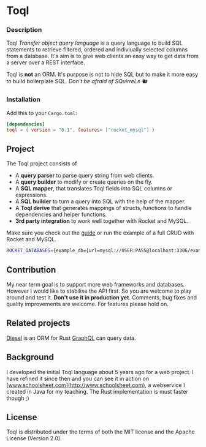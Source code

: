 # Toql

### Description
Toql *Transfer object query language* is a query language to build SQL statements to retrieve filtered, ordered and indiviually selected columns from a database. It's aim is to give web clients an easy way to get data from a server over a REST interface.

Toql is **not** an ORM. It's purpose is not to hide SQL but to make it more easy to build boilerplate SQL. 
*Don't be afraid of SQuirreLs 🐿️*

### Installation

Add this to your `Cargo.toml`:

```toml
[dependencies]
toql = { version = "0.1", features= ["rocket_mysql"] }
```

## Project

The Toql project consists of 

* A __query parser__ to parse query string from web clients.
* A __query builder__ to modify or create queries on the fly.
* A __SQL mapper__, that translates Toql fields into SQL columns or expressions.
* A __SQL builder__ to turn a query into SQL with the help of the mapper.
* A __Toql derive__ that generates mappings of structs, functions to handle dependencies and helper functions.
* __3rd party integration__  to work well together with Rocket and MySQL.

Make sure you check out the [guide](https://github.com/roy-ganz/toql/blob/master/guide/src/introduction.md) or run the example of a full CRUD with Rocket and MySQL. 

```bash
ROCKET_DATABASES={example_db={url=mysql://USER:PASS@localhost:3306/example_db}} cargo +nightly run --example crud_rocket_mysql
```


## Contribution
My near term goal is to support more web frameworks and databases. However I would like to stabilise the API first. So you are welcome to play around and test it. **Don't use it in production yet**. Comments, bug fixes and quality improvements are welcome. For features please hold on.

## Related projects
[Diesel](http://diesel.rs/) is an  ORM for Rust
[GraphQL](https://github.com/graphql-rust) can query data.

## Background

I developed the initial Toql language about 5 years ago for a web project. I have refined it since then and you can see it in action on [www.schoolsheet.com](http://www.schoolsheet.com), a webservice I created in Java for my teaching. The Rust implementation is must faster though ;)


## License

Toql is distributed under the terms of both the MIT license and the
Apache License (Version 2.0).

